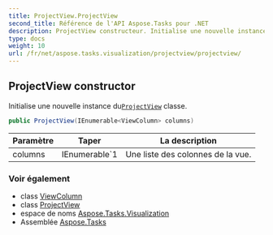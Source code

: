 ```yaml
---
title: ProjectView.ProjectView
second_title: Référence de l'API Aspose.Tasks pour .NET
description: ProjectView constructeur. Initialise une nouvelle instance duProjectView classe.
type: docs
weight: 10
url: /fr/net/aspose.tasks.visualization/projectview/projectview/
---
```

## ProjectView constructor

Initialise une nouvelle instance du[`ProjectView`](../) classe.

```csharp
public ProjectView(IEnumerable<ViewColumn> columns)
```

| Paramètre | Taper | La description |
| --- | --- | --- |
| columns | IEnumerable`1 | Une liste des colonnes de la vue. |

### Voir également

* class [ViewColumn](../../viewcolumn/)
* class [ProjectView](../)
* espace de noms [Aspose.Tasks.Visualization](../../projectview/)
* Assemblée [Aspose.Tasks](../../../)


